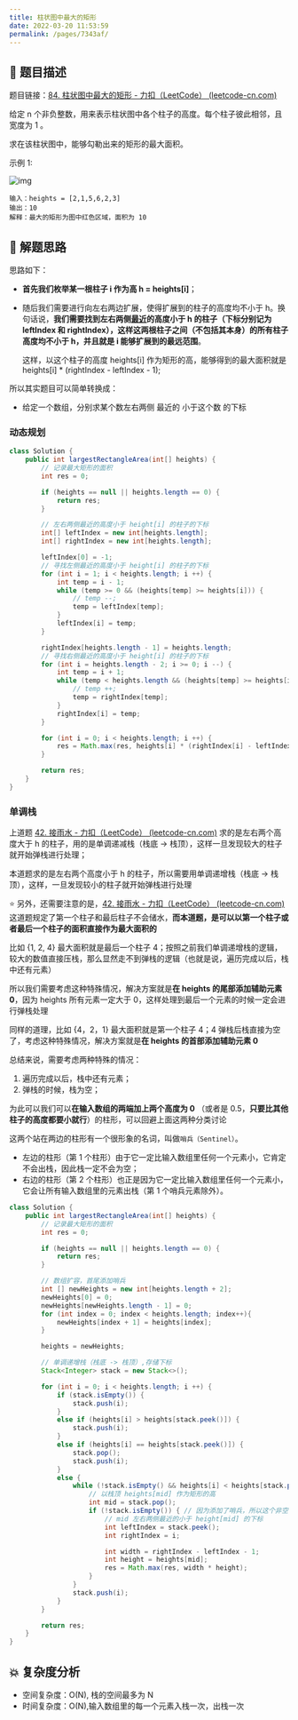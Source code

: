 ```yaml
---
title: 柱状图中最大的矩形
date: 2022-03-20 11:53:59
permalink: /pages/7343af/
---
```


## 📃 题目描述

题目链接：[84. 柱状图中最大的矩形 - 力扣（LeetCode） (leetcode-cn.com)](https://leetcode-cn.com/problems/largest-rectangle-in-histogram/)

给定 n 个非负整数，用来表示柱状图中各个柱子的高度。每个柱子彼此相邻，且宽度为 1 。

求在该柱状图中，能够勾勒出来的矩形的最大面积。

示例 1:

![img](https://assets.leetcode.com/uploads/2021/01/04/histogram.jpg)

```
输入：heights = [2,1,5,6,2,3]
输出：10
解释：最大的矩形为图中红色区域，面积为 10
```

## 🔔 解题思路

思路如下：

- **首先我们枚举某一根柱子 i 作为高 h = heights[i]**；

- 随后我们需要进行向左右两边扩展，使得扩展到的柱子的高度均不小于 h。换句话说，**我们需要找到左右两侧<u>最近</u>的高度小于 h 的柱子（下标分别记为 leftIndex 和 rightIndex），这样这两根柱子之间（不包括其本身）的所有柱子高度均不小于 h，并且就是 i 能够扩展到的最远范围**。

  这样，以这个柱子的高度 heights[i] 作为矩形的高，能够得到的最大面积就是 heights[i] * (rightIndex - leftIndex - 1); 

所以其实题目可以简单转换成：

- 给定一个数组，分别求某个数左右两侧 最近的 小于这个数 的下标

### 动态规划

```java
class Solution {
    public int largestRectangleArea(int[] heights) {
        // 记录最大矩形的面积
        int res = 0;

        if (heights == null || heights.length == 0) {
            return res;
        }

        // 左右两侧最近的高度小于 height[i] 的柱子的下标
        int[] leftIndex = new int[heights.length];
        int[] rightIndex = new int[heights.length];

        leftIndex[0] = -1;
        // 寻找左侧最近的高度小于 height[i] 的柱子的下标
        for (int i = 1; i < heights.length; i ++) {
            int temp = i - 1;
            while (temp >= 0 && (heights[temp] >= heights[i])) {
                // temp --;
                temp = leftIndex[temp];
            }
            leftIndex[i] = temp;
        }

        rightIndex[heights.length - 1] = heights.length;
        // 寻找右侧最近的高度小于 height[i] 的柱子的下标
        for (int i = heights.length - 2; i >= 0; i --) {
            int temp = i + 1;
            while (temp < heights.length && (heights[temp] >= heights[i])) {
                // temp ++;
                temp = rightIndex[temp];
            }
            rightIndex[i] = temp;
        }

        for (int i = 0; i < heights.length; i ++) {
            res = Math.max(res, heights[i] * (rightIndex[i] - leftIndex[i] - 1));
        }

        return res;
    }
}
```

### 单调栈

上道题 [42. 接雨水 - 力扣（LeetCode） (leetcode-cn.com)](https://leetcode-cn.com/problems/trapping-rain-water/) 求的是左右两个高度大于 h 的柱子，用的是单调递减栈（栈底 -> 栈顶），这样一旦发现较大的柱子就开始弹栈进行处理；

本道题求的是左右两个高度小于 h 的柱子，所以需要用单调递增栈（栈底 -> 栈顶），这样，一旦发现较小的柱子就开始弹栈进行处理

⭐ 另外，还需要注意的是，[42. 接雨水 - 力扣（LeetCode） (leetcode-cn.com)](https://leetcode-cn.com/problems/trapping-rain-water/) 这道题规定了第一个柱子和最后柱子不会储水，**而本道题，是可以以第一个柱子或者最后一个柱子的面积直接作为最大面积的**

比如 {1, 2, 4} 最大面积就是最后一个柱子 4；按照之前我们单调递增栈的逻辑，较大的数值直接压栈，那么显然走不到弹栈的逻辑（也就是说，遍历完成以后，栈中还有元素）

所以我们需要考虑这种特殊情况，解决方案就是**在 heights 的尾部添加辅助元素 0**，因为 heights 所有元素一定大于 0，这样处理到最后一个元素的时候一定会进行弹栈处理

同样的道理，比如 {4，2，1} 最大面积就是第一个柱子 4；4 弹栈后栈直接为空了，考虑这种特殊情况，解决方案就是**在 heights 的首部添加辅助元素 0**



总结来说，需要考虑两种特殊的情况：

1. 遍历完成以后，栈中还有元素；
2. 弹栈的时候，栈为空；

为此可以我们可以**在输入数组的两端加上两个高度为 0** （或者是 0.5，**只要比其他柱子的高度都要小就行**）的柱形，可以回避上面这两种分类讨论

这两个站在两边的柱形有一个很形象的名词，叫做`哨兵（Sentinel）`。

- 左边的柱形（第 1 个柱形）由于它一定比输入数组里任何一个元素小，它肯定不会出栈，因此栈一定不会为空；
- 右边的柱形（第 2 个柱形）也正是因为它一定比输入数组里任何一个元素小，它会让所有输入数组里的元素出栈（第 1 个哨兵元素除外）。


```java
class Solution {
    public int largestRectangleArea(int[] heights) {
        // 记录最大矩形的面积
        int res = 0;

        if (heights == null || heights.length == 0) {
            return res;
        }

        // 数组扩容，首尾添加哨兵
        int [] newHeights = new int[heights.length + 2];
        newHeights[0] = 0;
        newHeights[newHeights.length - 1] = 0;
        for (int index = 0; index < heights.length; index++){
            newHeights[index + 1] = heights[index];
        }

        heights = newHeights;

        // 单调递增栈（栈底 -> 栈顶）,存储下标
        Stack<Integer> stack = new Stack<>();

        for (int i = 0; i < heights.length; i ++) {
            if (stack.isEmpty()) {
                stack.push(i);
            }
            else if (heights[i] > heights[stack.peek()]) {
                stack.push(i);
            }
            else if (heights[i] == heights[stack.peek()]) {
                stack.pop();
                stack.push(i);
            }
            else {
                while (!stack.isEmpty() && heights[i] < heights[stack.peek()]) {
                    // 以栈顶 heights[mid] 作为矩形的高
                    int mid = stack.pop();
                    if (!stack.isEmpty()) { // 因为添加了哨兵，所以这个非空判断其实可以省略掉
                        // mid 左右两侧最近的小于 height[mid] 的下标
                        int leftIndex = stack.peek();
                        int rightIndex = i;

                        int width = rightIndex - leftIndex - 1;
                        int height = heights[mid];
                        res = Math.max(res, width * height);
                    }
                }
                stack.push(i);
            }
        }

        return res;
    }
}
```

## 💥 复杂度分析

- 空间复杂度：O(N), 栈的空间最多为 N
- 时间复杂度：O(N),输入数组里的每一个元素入栈一次，出栈一次

